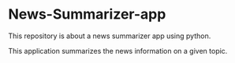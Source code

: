 # News-Summarizer-app
This repository is about a news summarizer app using python. 

This application summarizes the news information on a given topic.
